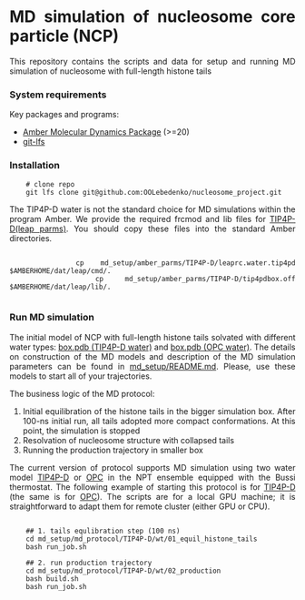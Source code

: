 <div align="justify">

# MD simulation of nucleosome core particle (NCP)

This repository contains the scripts and data for setup and running MD simulation of nucleosome with full-length histone
tails

### System requirements

Key packages and programs:

- [Amber Molecular Dynamics Package](https://ambermd.org/) (>=20)
- [git-lfs](https://git-lfs.github.com/)

### Installation

```code-block:: bash
    # clone repo
    git lfs clone git@github.com:OOLebedenko/nucleosome_project.git
```

The TIP4P-D water is not the standard choice for MD simulations within the program Amber.
We provide the required frcmod and lib files for [TIP4P-D(leap parms)](md_setup/amber_parms/TIP4P-D/). 
You should copy these files into the standard Amber directories.

```code-block:: bash

    cp md_setup/amber_parms/TIP4P-D/leaprc.water.tip4pd $AMBERHOME/dat/leap/cmd/.
    cp md_setup/amber_parms/TIP4P-D/tip4pdbox.off $AMBERHOME/dat/leap/lib/.
    
```

### Run MD simulation
The initial model of NCP with full-length histone tails solvated with different water types: [box.pdb (TIP4P-D water)](md_setup/md_protocol/TIP4P-D/wt/01_equil_histone_tails/1_build) and [box.pdb (OPC water)](md_setup/md_protocol/OPC/wt/01_equil_histone_tails/1_build). The details on construction of the MD models and description of the MD simulation parameters can be found in [md_setup/README.md](md_setup/README.md). Please, use these models to start all of your trajectories.

The business logic of the MD protocol:

1) Initial equilibration of the histone tails in the bigger simulation box. After 100-ns initial run, all tails adopted
   more compact conformations. At this point, the simulation is stopped
2) Resolvation of nucleosome structure with collapsed tails
3) Running the production trajectory in smaller box

The current version of protocol supports MD simulation using two water model [TIP4P-D](md_setup/md_protocol/TIP4P-D)
or [OPC](md_setup/md_protocol/OPC) in the NPT ensemble equipped with the Bussi thermostat. The following example of starting this protocol
is for [TIP4P-D](md_setup/md_protocol/TIP4P-D)  (the same is for [OPC](md_setup/md_protocol/OPC)). The scripts are for a local GPU machine; it is straightforward to adapt them for remote cluster (either GPU or CPU).

```code-block:: bash

    ## 1. tails equlibration step (100 ns)
    cd md_setup/md_protocol/TIP4P-D/wt/01_equil_histone_tails
    bash run_job.sh
    
    ## 2. run production trajectory
    cd md_setup/md_protocol/TIP4P-D/wt/02_production   
    bash build.sh
    bash run_job.sh
```
</div>



